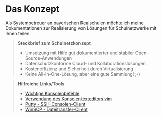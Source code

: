 # Das Konzept

Als Systembetreuer an bayerischen Realschulen möchte ich meine Dokumentationen zur Realisierung von Lösungen für Schulnetzwerke mit Ihnen teilen.

> **Steckbrief zum Schulnetzkonzept**
> - Umsetzung mit Hilfe gut dokumentierter und stabiler Open-Source-Anwendungen
> - Datenschutzkonforme Cloud- und Kollaborationslösungen
> - Kosteneffizienz und Sicherheit durch Virtualisierung
> - Keine All-In-One-Lösung, aber eine gute Sammlung! ;-)

> **Hilfreiche Links/Tools**
> - [Wichtige Konsolenbefehle](https://www.shellbefehle.de/befehle)
> - [Verwendung des Konsolentexteditors vim](https://devhints.io/vim)
> - [Putty - SSH-Consolen-Client](https://www.putty.org)
> - [WinSCP - Dateitransfer-Client](https://winscp.net)
